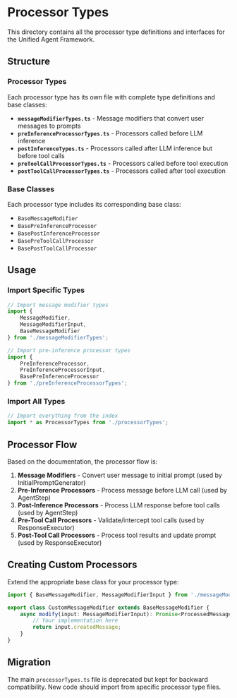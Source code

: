 # Processor Types

This directory contains all the processor type definitions and interfaces for the Unified Agent Framework.

## Structure

### Processor Types

Each processor type has its own file with complete type definitions and base classes:

- **`messageModifierTypes.ts`** - Message modifiers that convert user messages to prompts
- **`preInferenceProcessorTypes.ts`** - Processors called before LLM inference  
- **`postInferenceTypes.ts`** - Processors called after LLM inference but before tool calls
- **`preToolCallProcessorTypes.ts`** - Processors called before tool execution
- **`postToolCallProcessorTypes.ts`** - Processors called after tool execution

### Base Classes

Each processor type includes its corresponding base class:

- `BaseMessageModifier`
- `BasePreInferenceProcessor` 
- `BasePostInferenceProcessor`
- `BasePreToolCallProcessor`
- `BasePostToolCallProcessor`

## Usage

### Import Specific Types

```typescript
// Import message modifier types
import { 
    MessageModifier, 
    MessageModifierInput, 
    BaseMessageModifier 
} from './messageModifierTypes';

// Import pre-inference processor types
import { 
    PreInferenceProcessor, 
    PreInferenceProcessorInput,
    BasePreInferenceProcessor 
} from './preInferenceProcessorTypes';
```

### Import All Types

```typescript
// Import everything from the index
import * as ProcessorTypes from './processorTypes';
```

## Processor Flow

Based on the documentation, the processor flow is:

1. **Message Modifiers** - Convert user message to initial prompt (used by InitialPromptGenerator)
2. **Pre-Inference Processors** - Process message before LLM call (used by AgentStep)
3. **Post-Inference Processors** - Process LLM response before tool calls (used by AgentStep)
4. **Pre-Tool Call Processors** - Validate/intercept tool calls (used by ResponseExecutor)
5. **Post-Tool Call Processors** - Process tool results and update prompt (used by ResponseExecutor)

## Creating Custom Processors

Extend the appropriate base class for your processor type:

```typescript
import { BaseMessageModifier, MessageModifierInput } from './messageModifierTypes';

export class CustomMessageModifier extends BaseMessageModifier {
    async modify(input: MessageModifierInput): Promise<ProcessedMessage> {
        // Your implementation here
        return input.createdMessage;
    }
}
```

## Migration

The main `processorTypes.ts` file is deprecated but kept for backward compatibility. New code should import from specific processor type files.
